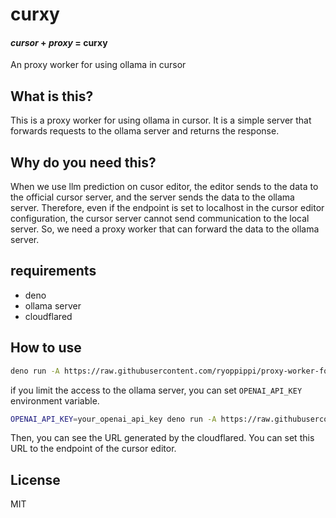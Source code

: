 # curxy

#### *cursor* + *proxy* = **curxy**

An proxy worker for using ollama in cursor

## What is this?

This is a proxy worker for using ollama in cursor. It is a simple server that forwards requests to the ollama server and returns the response.

## Why do you need this?

When we use llm prediction on cusor editor, the editor sends to the data to the official cursor server, and the server sends the data to the ollama server. 
Therefore, even if the endpoint is set to localhost in the cursor editor configuration, the cursor server cannot send communication to the local server.
So, we need a proxy worker that can forward the data to the ollama server.

## requirements

- deno
- ollama server
- cloudflared

## How to use

```sh
deno run -A https://raw.githubusercontent.com/ryoppippi/proxy-worker-for-cursor-with-ollama/main/main.ts
```

if you limit the access to the ollama server, you can set `OPENAI_API_KEY` environment variable.

```sh
OPENAI_API_KEY=your_openai_api_key deno run -A https://raw.githubusercontent.com/ryoppippi/proxy-worker-for-cursor-with-ollama/main/main.ts
```

Then, you can see the URL generated by the cloudflared. You can set this URL to the endpoint of the cursor editor.

## License

MIT
